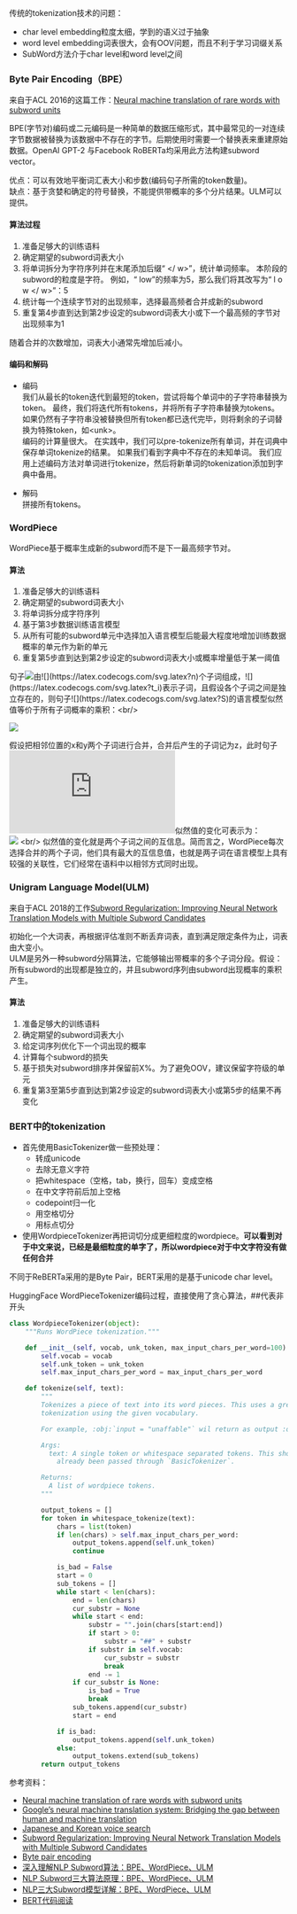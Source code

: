 传统的tokenization技术的问题：
* char level embedding粒度太细，学到的语义过于抽象
* word level embedding词表很大，会有OOV问题，而且不利于学习词缀关系
* SubWord方法介于char level和word level之间

### Byte Pair Encoding（BPE）
来自于ACL 2016的这篇工作：[Neural machine translation of rare words with subword units](https://www.aclweb.org/anthology/P16-1162.pdf)

BPE(字节对)编码或二元编码是一种简单的数据压缩形式，其中最常见的一对连续字节数据被替换为该数据中不存在的字节。后期使用时需要一个替换表来重建原始数据。OpenAI GPT-2 与Facebook RoBERTa均采用此方法构建subword vector。

优点：可以有效地平衡词汇表大小和步数(编码句子所需的token数量)。 <br/>
缺点：基于贪婪和确定的符号替换，不能提供带概率的多个分片结果。ULM可以提供。


#### 算法过程
1. 准备足够大的训练语料
2. 确定期望的subword词表大小
3. 将单词拆分为字符序列并在末尾添加后缀“ </ w>”，统计单词频率。 本阶段的subword的粒度是字符。 例如，“ low”的频率为5，那么我们将其改写为“ l o w </ w>”：5
4. 统计每一个连续字节对的出现频率，选择最高频者合并成新的subword
5. 重复第4步直到达到第2步设定的subword词表大小或下一个最高频的字节对出现频率为1

随着合并的次数增加，词表大小通常先增加后减小。

#### 编码和解码
* 编码 <br/>
我们从最长的token迭代到最短的token，尝试将每个单词中的子字符串替换为token。 最终，我们将迭代所有tokens，并将所有子字符串替换为tokens。 如果仍然有子字符串没被替换但所有token都已迭代完毕，则将剩余的子词替换为特殊token，如\<unk\>。<br/>
编码的计算量很大。 在实践中，我们可以pre-tokenize所有单词，并在词典中保存单词tokenize的结果。 如果我们看到字典中不存在的未知单词。 我们应用上述编码方法对单词进行tokenize，然后将新单词的tokenization添加到字典中备用。

* 解码 <br/>
拼接所有tokens。

### WordPiece
WordPiece基于概率生成新的subword而不是下一最高频字节对。

#### 算法
1. 准备足够大的训练语料
2. 确定期望的subword词表大小
3. 将单词拆分成字符序列
4. 基于第3步数据训练语言模型
5. 从所有可能的subword单元中选择加入语言模型后能最大程度地增加训练数据概率的单元作为新的单元
6. 重复第5步直到达到第2步设定的subword词表大小或概率增量低于某一阈值

句子![](https://latex.codecogs.com/svg.latex?{S=(t_1,t_2,...,t_n)})由![](https://latex.codecogs.com/svg.latex?n)个子词组成，![](https://latex.codecogs.com/svg.latex?t_i)表示子词，且假设各个子词之间是独立存在的，则句子![](https://latex.codecogs.com/svg.latex?S)的语言模型似然值等价于所有子词概率的乘积：<br/>

![](https://latex.codecogs.com/svg.latex?{logP(S)=\sum_{i=1}^nP(t_i)})

假设把相邻位置的x和y两个子词进行合并，合并后产生的子词记为z，此时句子![](https://latex.codecogs.com/svg.latex?S)似然值的变化可表示为： <br/>
![](https://latex.codecogs.com/svg.latex?{logP(t_z)-(logP(t_x)+logP(t_y))=log(\frac{logP(t_z)}{logP(t_x)logP(t_y)})}) <br/>
似然值的变化就是两个子词之间的互信息。简而言之，WordPiece每次选择合并的两个子词，他们具有最大的互信息值，也就是两子词在语言模型上具有较强的关联性，它们经常在语料中以相邻方式同时出现。

### Unigram Language Model(ULM)
来自于ACL 2018的工作[Subword Regularization: Improving Neural Network Translation Models with Multiple Subword Candidates](https://www.aclweb.org/anthology/P18-1007.pdf)

初始化一个大词表，再根据评估准则不断丢弃词表，直到满足限定条件为止，词表由大变小。<br/>
ULM是另外一种subword分隔算法，它能够输出带概率的多个子词分段。假设：所有subword的出现都是独立的，并且subword序列由subword出现概率的乘积产生。

#### 算法
1. 准备足够大的训练语料
2. 确定期望的subword词表大小
3. 给定词序列优化下一个词出现的概率
4. 计算每个subword的损失
5. 基于损失对subword排序并保留前X%。为了避免OOV，建议保留字符级的单元
6. 重复第3至第5步直到达到第2步设定的subword词表大小或第5步的结果不再变化

### BERT中的tokenization
* 首先使用BasicTokenizer做一些预处理：
    - 转成unicode
    - 去除无意义字符
    - 把whitespace（空格，tab，换行，回车）变成空格
    - 在中文字符前后加上空格
    - codepoint归一化
    - 用空格切分
    - 用标点切分
* 使用WordpieceTokenizer再把词切分成更细粒度的wordpiece。<b>可以看到对于中文来说，已经是最细粒度的单字了，所以wordpiece对于中文字符没有做任何合并</b>

不同于ReBERTa采用的是Byte Pair，BERT采用的是基于unicode char level。

HuggingFace WordPieceTokenizer编码过程，直接使用了贪心算法，##代表非开头
``` python
class WordpieceTokenizer(object):
    """Runs WordPiece tokenization."""

    def __init__(self, vocab, unk_token, max_input_chars_per_word=100):
        self.vocab = vocab
        self.unk_token = unk_token
        self.max_input_chars_per_word = max_input_chars_per_word

    def tokenize(self, text):
        """
        Tokenizes a piece of text into its word pieces. This uses a greedy longest-match-first algorithm to perform
        tokenization using the given vocabulary.

        For example, :obj:`input = "unaffable"` wil return as output :obj:`["un", "##aff", "##able"]`.

        Args:
          text: A single token or whitespace separated tokens. This should have
            already been passed through `BasicTokenizer`.

        Returns:
          A list of wordpiece tokens.
        """

        output_tokens = []
        for token in whitespace_tokenize(text):
            chars = list(token)
            if len(chars) > self.max_input_chars_per_word:
                output_tokens.append(self.unk_token)
                continue

            is_bad = False
            start = 0
            sub_tokens = []
            while start < len(chars):
                end = len(chars)
                cur_substr = None
                while start < end:
                    substr = "".join(chars[start:end])
                    if start > 0:
                        substr = "##" + substr
                    if substr in self.vocab:
                        cur_substr = substr
                        break
                    end -= 1
                if cur_substr is None:
                    is_bad = True
                    break
                sub_tokens.append(cur_substr)
                start = end

            if is_bad:
                output_tokens.append(self.unk_token)
            else:
                output_tokens.extend(sub_tokens)
        return output_tokens
```


参考资料：
* [Neural machine translation of rare words with subword units](https://www.aclweb.org/anthology/P16-1162.pdf)
* [Google’s neural machine translation system: Bridging the gap between
human and machine translation](https://arxiv.org/pdf/1609.08144.pdf)
* [Japanese and Korean voice search](https://storage.googleapis.com/pub-tools-public-publication-data/pdf/37842.pdf)
* [Subword Regularization: Improving Neural Network Translation Models with Multiple Subword Candidates](https://www.aclweb.org/anthology/P18-1007.pdf)
* [Byte pair encoding](https://en.wikipedia.org/wiki/Byte_pair_encoding)
* [深入理解NLP Subword算法：BPE、WordPiece、ULM](https://zhuanlan.zhihu.com/p/86965595)
* [NLP Subword三大算法原理：BPE、WordPiece、ULM](https://mp.weixin.qq.com/s/dCImNYDmIk6tWJFCp5OE-w)
* [NLP三大Subword模型详解：BPE、WordPiece、ULM](https://zhuanlan.zhihu.com/p/191648421?utm_source=wechat_session)
* [BERT代码阅读](http://fancyerii.github.io/2019/03/09/bert-codes/#%E5%88%86%E8%AF%8D)